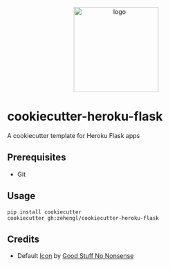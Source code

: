 <div align="center">
    <img src="https://cdn4.iconfinder.com/data/icons/cookie-flat-color-2/512/1-512.png" alt="logo" height="196">
</div>

# cookiecutter-heroku-flask

A cookiecutter template for Heroku Flask apps

## Prerequisites

- Git

## Usage

    pip install cookiecutter
    cookiecutter gh:zehengl/cookiecutter-heroku-flask

## Credits

- Default [Icon][1] by [Good Stuff No Nonsense][2]

[1]: https://www.iconfinder.com/icons/811462/information_mark_question_sign_icon
[2]: https://www.iconfinder.com/Field5
